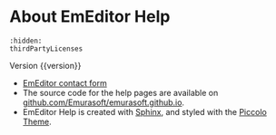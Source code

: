 # About EmEditor Help

```{toctree}
:hidden:
thirdPartyLicenses
```

Version {{version}}

- [EmEditor contact form](https://www.emeditor.com/support/#contact)
- The source code for the help pages are available on [github.com/Emurasoft/emurasoft.github.io](https://github.com/Emurasoft/emurasoft.github.io).
- EmEditor Help is created with [Sphinx](https://www.sphinx-doc.org/), and styled with the [Piccolo Theme](https://github.com/piccolo-orm/piccolo_theme).